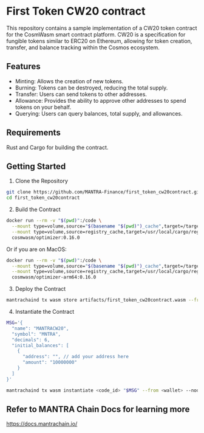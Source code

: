 # First Token CW20 contract

This repository contains a sample implementation of a CW20 token contract for the CosmWasm smart contract platform. 
CW20 is a specification for fungible tokens similar to ERC20 on Ethereum, allowing for token creation, transfer, and
balance tracking within the Cosmos ecosystem.

## Features
- Minting: Allows the creation of new tokens.
- Burning: Tokens can be destroyed, reducing the total supply.
- Transfer: Users can send tokens to other addresses.
- Allowance: Provides the ability to approve other addresses to spend tokens on your behalf.
- Querying: Users can query balances, total supply, and allowances.


## Requirements
Rust and Cargo for building the contract.

## Getting Started

1. Clone the Repository

```bash
git clone https://github.com/MANTRA-Finance/first_token_cw20contract.git
cd first_token_cw20contract
```

2. Build the Contract

```bash
docker run --rm -v "$(pwd)":/code \
  --mount type=volume,source="$(basename "$(pwd)")_cache",target=/target \
  --mount type=volume,source=registry_cache,target=/usr/local/cargo/registry \
  cosmwasm/optimizer:0.16.0
```

Or if you are on MacOS:

```bash
docker run --rm -v "$(pwd)":/code \
  --mount type=volume,source="$(basename "$(pwd)")_cache",target=/target \
  --mount type=volume,source=registry_cache,target=/usr/local/cargo/registry \
  cosmwasm/optimizer-arm64:0.16.0
```

3. Deploy the Contract

```bash
mantrachaind tx wasm store artifacts/first_token_cw20contract.wasm --from <wallet> --node https://rpc.hongbai.mantrachain.io:443 --chain-id mantra-hongbai-1 --gas-prices 0.35uom --gas auto --gas-adjustment 1.4 -y --output json
```
4. Instantiate the Contract

```bash
MSG='{
  "name": "MANTRACW20",
  "symbol": "MNTRA",
  "decimals": 6,
  "initial_balances": [
    {
      "address": "", // add your address here
      "amount": "10000000"
    }
  ]
}'

mantrachaind tx wasm instantiate <code_id> "$MSG" --from <wallet> --node https://rpc.hongbai.mantrachain.io:443 --chain-id mantra-hongbai-1 --label "MANTRAcw20" --no-admin --gas-prices 0.35uom --gas auto --gas-adjustment 1.4 -y --output json
```

## Refer to MANTRA Chain Docs for learning more

https://docs.mantrachain.io/
